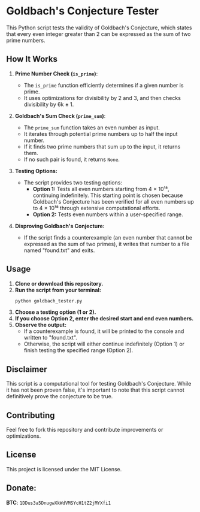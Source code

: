 # Goldbach's Conjecture Tester

This Python script tests the validity of Goldbach's Conjecture, which states that every even integer greater than 2 can be expressed as the sum of two prime numbers.

## How It Works

1. **Prime Number Check (`is_prime`)**:
   - The `is_prime` function efficiently determines if a given number is prime.
   - It uses optimizations for divisibility by 2 and 3, and then checks divisibility by 6k ± 1.

2. **Goldbach's Sum Check (`prime_sum`)**:
   - The `prime_sum` function takes an even number as input.
   - It iterates through potential prime numbers up to half the input number.
   - If it finds two prime numbers that sum up to the input, it returns them.
   - If no such pair is found, it returns `None`.

3. **Testing Options:**
   - The script provides two testing options:
     - **Option 1:** Tests all even numbers starting from 4 × 10¹⁸, continuing indefinitely. This starting point is chosen because Goldbach's Conjecture has been verified for all even numbers up to 4 × 10¹⁸ through extensive computational efforts.
     - **Option 2:** Tests even numbers within a user-specified range.

4. **Disproving Goldbach's Conjecture:**
   - If the script finds a counterexample (an even number that cannot be expressed as the sum of two primes), it writes that number to a file named "found.txt" and exits.

## Usage

1. **Clone or download this repository.**
2. **Run the script from your terminal:**
   ```bash
   python goldbach_tester.py 

3. **Choose a testing option (1 or 2).**
4. **If you choose Option 2, enter the desired start and end even numbers.**
5. **Observe the output:**
    - If a counterexample is found, it will be printed to the console and written to "found.txt".
    - Otherwise, the script will either continue indefinitely (Option 1) or finish testing the specified range (Option 2).

## Disclaimer
This script is a computational tool for testing Goldbach's Conjecture.  While it has not been proven false, it's important to note that this script cannot definitively prove the conjecture to be true.

## Contributing
Feel free to fork this repository and contribute improvements or optimizations.

## License
This project is licensed under the MIT License.

## Donate: 
**BTC**: `1DDus3a5DnugwXkWdVMSYcH1tZ2jMYXfi1`

